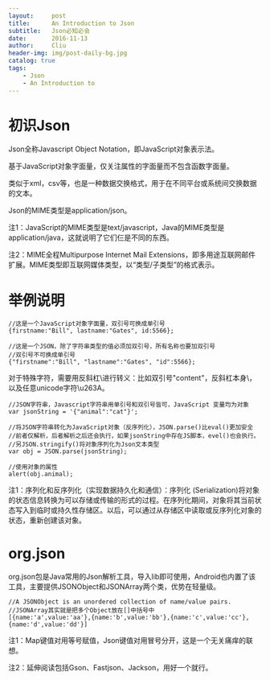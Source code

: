 ```yaml
---
layout:     post
title:      An Introduction to Json
subtitle:   Json必知必会
date:       2016-11-13
author:     Cliu
header-img: img/post-daily-bg.jpg
catalog: true
tags:
    - Json
    - An Introduction to
---
```


# 初识Json

Json全称Javascript Object Notation，即JavaScript对象表示法。

基于JavaScript对象字面量，仅关注属性的字面量而不包含函数字面量。

类似于xml，csv等，也是一种数据交换格式，用于在不同平台或系统间交换数据的文本。

Json的MIME类型是application/json。

注1：JavaScript的MIME类型是text/javascript，Java的MIME类型是application/java，这就说明了它们仨是不同的东西。

注2：MIME全程Multipurpose Internet Mail Extensions，即多用途互联网邮件扩展。MIME类型即互联网媒体类型，以“类型/子类型”的格式表示。

# 举例说明
```
//这是一个JavaScript对象字面量，双引号可换成单引号
{firstname:"Bill", lastname:"Gates", id:5566};

//这是一个JSON，除了字符串类型的值必须加双引号，所有名称也要加双引号
//双引号不可换成单引号
{"firstname":"Bill", "lastname":"Gates", "id":5566};
```

对于特殊字符，需要用反斜杠\进行转义：比如双引号\"content\"，反斜杠本身\\，以及任意unicode字符\u263A。

```
//JSON字符串，Javascript字符串用单引号和双引号皆可，JavaScript 变量均为对象
var jsonString = '{"animal":"cat"}';

//将JSON字符串转化为JavaScript对象（反序列化），JSON.parse()比eval()更加安全
//前者仅解析，后者解析之后还会执行，如果jsonString中存在JS脚本，evel()也会执行。
//另JSON.stringify()将对象序列化为Json文本类型
var obj = JSON.parse(jsonString);

//使用对象的属性
alert(obj.animal);
```

注1：序列化和反序列化（实现数据持久化和通信）：序列化 (Serialization)将对象的状态信息转换为可以存储或传输的形式的过程。在序列化期间，对象将其当前状态写入到临时或持久性存储区。以后，可以通过从存储区中读取或反序列化对象的状态，重新创建该对象。

# org.json

org.json包是Java常用的Json解析工具，导入lib即可使用，Android也内置了该工具，主要提供JSONObject和JSONArray两个类，优势在轻量级。

```
//A JSONObject is an unordered collection of name/value pairs.
//JSONArray其实就是把多个Object放在[]中括号中
[{name:'a',value:'aa'},{name:'b',value:'bb'},{name:'c',value:'cc'},{name:'d',value:'dd'}]
```

注1：Map键值对用等号赋值，Json键值对用冒号分开，这是一个无关痛痒的联想。

注2：延伸阅读包括Gson、Fastjson、Jackson，用好一个就行。

